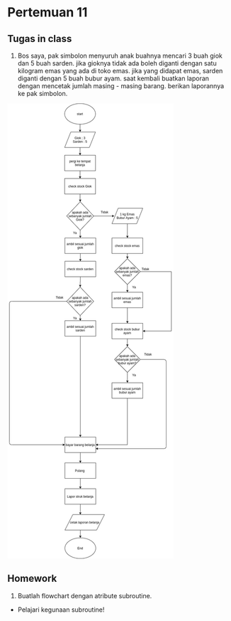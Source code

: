 # Pertemuan 11

## Tugas in class

1. Bos saya, pak simbolon menyuruh anak buahnya mencari 3 buah giok dan 5 buah sarden. jika gioknya tidak ada boleh diganti dengan satu kilogram emas yang ada di toko emas. jika yang didapat emas, sarden diganti dengan 5 buah bubur ayam. saat kembali buatkan laporan dengan mencetak jumlah masing - masing barang. berikan laporannya ke pak simbolon.

![pic1](img/Pertemuan11.jpg)

## Homework

1. Buatlah flowchart dengan atribute subroutine.
- Pelajari kegunaan subroutine! 